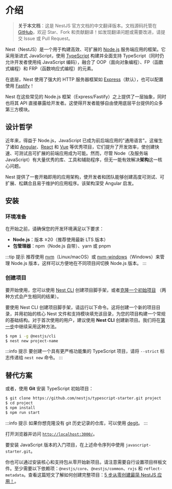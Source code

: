 # 介绍

> **关于本文档**：这是 NestJS 官方文档的中文翻译版本。文档源码托管在 [GitHub](https://github.com/nestcn/docs.nestjs.cn)，欢迎 Star、Fork 和贡献翻译！如发现翻译问题或需要改进，请提交 Issue 或 Pull Request。

Nest（NestJS）是一个用于构建高效、可扩展的 [Node.js](https://nodejs.org/) 服务端应用的框架。它采用渐进式 JavaScript，使用 [TypeScript](http://www.typescriptlang.org/) 构建并全面支持 TypeScript（同时仍允许开发者使用纯 JavaScript 编码），融合了 OOP（面向对象编程）、FP（函数式编程）和 FRP（函数响应式编程）的元素。

在底层，Nest 使用了强大的 HTTP 服务器框架如 [Express](https://expressjs.com/)（默认），也可以配置使用 [Fastify](https://github.com/fastify/fastify)！

Nest 在这些常见的 Node.js 框架（Express/Fastify）之上提供了一层抽象，同时也将其 API 直接暴露给开发者。这使得开发者能够自由使用底层平台提供的众多第三方模块。

## 设计哲学

近年来，得益于 Node.js，JavaScript 已成为前后端应用的"通用语言"。这催生了诸如 [Angular](https://angular.dev/)、[React](https://github.com/facebook/react) 和 [Vue](https://github.com/vuejs/vue) 等优秀项目，它们提升了开发效率，使创建快速、可测试且可扩展的前端应用成为可能。然而，尽管 Node（及服务端 JavaScript）有大量优秀的库、工具和辅助程序，但无一能有效解决**架构**这一核心问题。

Nest 提供了一套开箱即用的应用架构，使开发者和团队能够创建高度可测试、可扩展、松耦合且易于维护的应用程序。该架构深受 Angular 启发。

## 安装

### 环境准备

在开始之前，请确保您的开发环境满足以下要求：

- **Node.js**：版本 ≥20（推荐使用最新 LTS 版本）
- **包管理器**：npm（Node.js 自带）、yarn 或 pnpm

:::tip 提示
推荐使用 [nvm](https://github.com/nvm-sh/nvm)（Linux/macOS）或 [nvm-windows](https://github.com/coreybutler/nvm-windows)（Windows）来管理 Node.js 版本，这样可以方便地在不同项目间切换 Node.js 版本。
:::

### 创建项目

要开始使用，您可以使用 [Nest CLI](/cli/overview) 创建项目脚手架，或者[克隆一个初始项目](#alternatives) （两种方式会产生相同的结果）。

要使用 Nest CLI 创建项目脚手架，请运行以下命令。这将创建一个新的项目目录，并用初始的核心 Nest 文件和支持模块填充该目录，为您的项目构建一个常规的基础结构。对于首次使用的用户，建议使用 **Nest CLI** 创建新项目。我们将在[第一步](/overview/first-steps)中继续采用这种方法。

```bash
$ npm i -g @nestjs/cli
$ nest new project-name
```

:::info 提示
要创建一个具有更严格功能集的 TypeScript 项目，请将 `--strict` 标志传递给 `nest new` 命令。
:::

## 替代方案

或者，使用 **Git** 安装 TypeScript 初始项目：

```bash
$ git clone https://github.com/nestjs/typescript-starter.git project
$ cd project
$ npm install
$ npm run start
```

:::info 提示
如果你想克隆没有 git 历史记录的仓库，可以使用 [degit](https://github.com/Rich-Harris/degit)。
:::

打开浏览器并访问 [`http://localhost:3000/`](http://localhost:3000/)。

要安装 JavaScript 版本的入门项目，在上述命令序列中使用 `javascript-starter.git`。

你也可以通过安装核心和支持包从零开始新项目。请注意需要自行设置项目样板文件。至少需要以下依赖项：`@nestjs/core`、`@nestjs/common`、`rxjs` 和 `reflect-metadata`。查看这篇短文了解如何创建完整项目：[5 步从零创建最简 NestJS 应用！](https://dev.to/micalevisk/5-steps-to-create-a-bare-minimum-nestjs-app-from-scratch-5c3b)。
